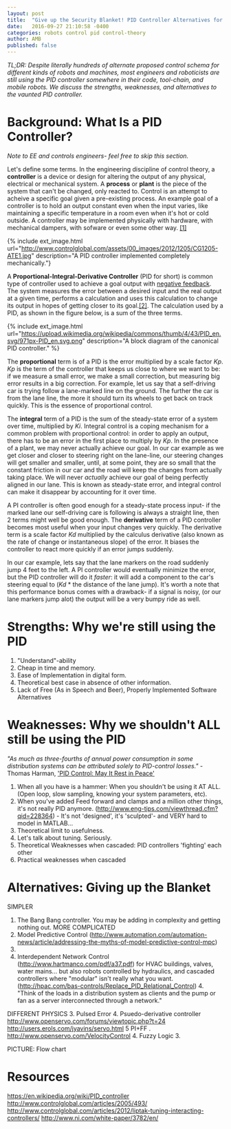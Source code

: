 ```yaml
---
layout: post
title:  "Give up the Security Blanket! PID Controller Alternatives for Software."
date:   2016-09-27 21:10:58 -0400
categories: robots control pid control-theory
author: AMB
published: false
---
```

*TL;DR: Despite literally hundreds of alternate proposed control schema for different kinds of robots and machines, most engineers and roboticists are still using the PID controller somewhere in their code, tool-chain, and mobile robots. We discuss the strengths, weaknesses, and alternatives to the vaunted PID controller.*  

# Background: What Is a PID Controller?
*Note to EE and controls engineers- feel free to skip this section.*

Let's define some terms.  In the engineering discipline of control theory, a  **controller** is a device or design for altering the output of any physical, electrical or mechanical system. A **process** or **plant** is the piece of the system that can't be changed, only reacted to. Control is an attempt to acheive a specific goal given a pre-existing process.  An example goal of a controller is to hold an output constant even when the input varies, like maintaining a specific temperature in a room even when it's hot or cold outside.  A controller may be implemented physically with hardware, with mechanical dampers, with sofware or even some other way. [[1]](https://en.wikipedia.org/wiki/Controller_(control_theory))  

{% include ext_image.html url="http://www.controlglobal.com/assets/00_images/2012/1205/CG1205-ATE1.jpg" description="A PID controller implemented completely mechanically."}

A **Proportional-Integral-Derivative Controller** (PID for short) is common type of controller used to achieve a goal output with [negative feedback](https://en.wikipedia.org/wiki/Negative_feedback). The system measures the error between a desired input and the real output at a given time, performs a calculation and uses this calculation to change its output in hopes of getting closer to its goal.[[2]](https://en.wikipedia.org/wiki/PID_controller).   The calculation used by a PID, as shown in the figure below, is a sum of the three terms. 

{% include ext_image.html url="https://upload.wikimedia.org/wikipedia/commons/thumb/4/43/PID_en.svg/971px-PID_en.svg.png" description="A block diagram of the canonical PID controller." %} 
  
The **proportional** term is of a PID is the error multiplied by a scale factor *Kp*.  *Kp* is the term of the controller that keeps us close to where we want to be: if we measure a small error, we make a small correction, but measuring big error results in a big correction.  For example, let us say that a self-driving car is trying follow a lane-marked line on the ground. The further the car is from the lane line, the more it should turn its wheels to get back on track quickly.  This is the essence of proportional control. 

The **integral** term of a PID is the sum of the steady-state error of a system over time, multiplied by *Ki*.  Integral control is a coping mechanism for a common problem with proportional control:  in order to apply an output, there has to be an error in the first place to multiply by *Kp*.  In the presence of a plant, we may never actually achieve our goal.   In our car example as we get closer and closer to steering right on the lane-line, our steering changes will get smaller and smaller, until, at some point, they are so small that the constant friction in our car and the road will keep the changes from actually taking place. We will never *actually* achieve our goal of being perfectly aligned in our lane.  This is known as steady-state error, and integral control can make it disappear by accounting for it over time. 
 
A PI controller is often good enough for a steady-state process input- if the marked lane our self-driving care is following is always a straight line, then 2 terms might well be good enough. The **derivative** term of a PID controller becomes most useful when your input changes very quickly.  The derivative term is a scale factor *Kd* multiplied by the calculus derivative (also known as the rate of change or instantaneous slope) of the error.  It biases the controller to react more quickly if an error jumps suddenly.

 In our car example, lets say that the lane markers on the road suddenly jump 4 feet to the left. A PI controller would eventually minimize the error, but the PID controller will do it *faster*: it will add a component to the car's steering equal to (*Kd* * the distance of the lane jump).    It's worth a note that this performance bonus comes with a drawback- if a signal is noisy, (or our lane markers jump alot) the output will be a very bumpy ride as well. 



# Strengths: Why we're still using the PID
1. "Understand"-ability
2. Cheap in time and memory. 
2. Ease of Implementation in digital form.
2. Theoretical best case in absence of other information.
3. Lack of Free (As in Speech and Beer), Properly Implemented Software Alternatives

# Weaknesses: Why we shouldn't ALL still be using the PID

*"As much as three-fourths of annual power consumption in some distribution systems can be attributed solely to PID-control losses."*
		 -Thomas Harman, ['PID Control: May It Rest in Peace'](http://www.hartmanco.com/pdf/a37.pdf)

1.  When all you have is a hammer: When you shouldn't be using it AT ALL. (Open loop, slow sampling, knowing your system parameters, etc).
2. When you've added Feed forward and clamps and a million other things, it's not really PID anymore. (http://www.eng-tips.com/viewthread.cfm?qid=228364) - It's not 'designed', it's 'sculpted'- and VERY hard to model in MATLAB...
3. Theoretical limit to usefulness. 
2.  Let's talk about tuning. Seriously. 
3.  Theoretical Weaknesses when cascaded: PID controllers 'fighting' each other 
4.  Practical weaknesses when cascaded

# Alternatives: Giving up the Blanket
SIMPLER
1. The Bang Bang controller.  You may be adding in complexity and getting nothing out. 
MORE COMPLICATED 
2. Model Predictive Control (http://www.automation.com/automation-news/article/addressing-the-myths-of-model-predictive-control-mpc) 
3. 
2. Interdependent Network Control (http://www.hartmanco.com/pdf/a37.pdf)  for HVAC buildings, valves, water mains... but also robots controlled by hydraulics, and cascaded controllers where "modular" isn't really what you want. (http://hpac.com/bas-controls/Replace_PID_Relational_Control)
	4. "Think of the loads in a distribution system as clients and the pump or fan as a server interconnected through a network." 

DIFFERENT PHYSICS 
3. Pulsed Error
4. Psuedo-derivative controller http://www.openservo.com/forums/viewtopic.php?t=24  http://users.erols.com/jyavins/servo.html
5 PI+FF . http://www.openservo.com/VelocityControl
4. Fuzzy Logic 
	3. 
 
PICTURE: Flow chart 

# Resources
https://en.wikipedia.org/wiki/PID_controller
http://www.controlglobal.com/articles/2005/493/
http://www.controlglobal.com/articles/2012/liptak-tuning-interacting-controllers/
http://www.ni.com/white-paper/3782/en/
